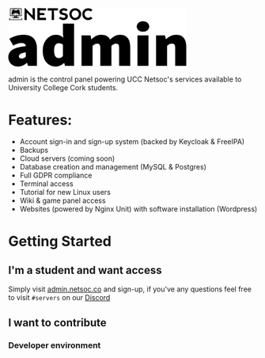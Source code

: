 <img src="ui/src/assets/admin-logo-inverted.svg" width="360"/>

admin is the control panel powering UCC Netsoc's services available to University College Cork students.

# Features:
* Account sign-in and sign-up system (backed by Keycloak & FreeIPA)
* Backups
* Cloud servers (coming soon)
* Database creation and management (MySQL & Postgres)
* Full GDPR compliance
* Terminal access
* Tutorial for new Linux users
* Wiki & game panel access
* Websites (powered by Nginx Unit) with software installation (Wordpress)

# Getting Started

## I'm a student and want access
Simply visit [admin.netsoc.co](https://admin.netsoc.co) and sign-up, if you've any questions feel free to visit `#servers` on our [Discord](https://discord.netsoc.co)

## I want to contribute 

### Developer environment
